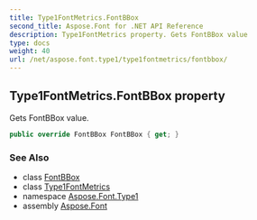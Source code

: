 ```yaml
---
title: Type1FontMetrics.FontBBox
second_title: Aspose.Font for .NET API Reference
description: Type1FontMetrics property. Gets FontBBox value
type: docs
weight: 40
url: /net/aspose.font.type1/type1fontmetrics/fontbbox/
---
```

## Type1FontMetrics.FontBBox property

Gets FontBBox value.

```csharp
public override FontBBox FontBBox { get; }
```

### See Also

* class [FontBBox](../../../aspose.font/fontbbox/)
* class [Type1FontMetrics](../)
* namespace [Aspose.Font.Type1](../../type1fontmetrics/)
* assembly [Aspose.Font](../../../)


